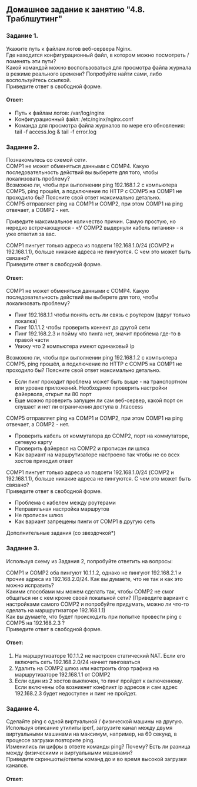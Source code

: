 ## Домашнее задание к занятию "4.8. Траблшутинг"  

### Задание 1.  
Укажите путь к файлам логов веб-сервера Nginx.  
Где находится конфигурационный файл, в котором можно посмотреть / поменять эти пути?  
Какой командой можно воспользоваться для просмотра файла журнала в режиме реального времени? Попробуйте найти сами, либо воспользуйтесь ссылкой.  
Приведите ответ в свободной форме.  

#### Ответ:  
- Путь к файлам логов: /var/log/nginx   
- Конфигурационный файл: /etc/nginx/nginx.conf  
-  Команда для просмотра файла журналов по мере его обновления: tail -f  access.log & tail -f  error.log  

### Задание 2.  
Познакомьтесь со схемой сети.  
COMP1 не может обменяться данными с COMP4. Какую последовательность действий вы выберете для того, чтобы локализовать проблему?  
Возможно ли, чтобы при выполнении ping 192.168.1.2 с компьютера COMP5, ping прошёл, а подключение по HTTP с COMP5 на COMP1 не проходило бы? Поясните свой ответ максимально детально.  
COMP5 отправляет ping на COMP1 и COMP2, при этом COMP1 на ping отвечает, а COMP2 - нет.  

Приведите максимальное количество причин. Самую простую, но нередко встречающуюся - «У COMP2 выдернули кабель питания» - я уже ответил за вас.  

COMP1 пингует только адреса из подсети 192.168.1.0/24 (COMP2 и 192.168.1.1), больше никакие адреса не пингуются. С чем это может быть связано?  
Приведите ответ в свободной форме.  

#### Ответ:  
COMP1 не может обменяться данными с COMP4. Какую последовательность действий вы выберете для того, чтобы локализовать проблему?    
- Пинг 192.168.1.1 чтобы понять есть ли связь с роутером (вдруг только локалка)
- Пинг 10.1.1.2 чтобы проверить коннект до другой сети
- Пинг 192.168.2.3 и пойму что пинга нет, значит проблема где-то в правой части
- Увижу что 2 компьютера имеют одинаковый ip

Возможно ли, чтобы при выполнении ping 192.168.1.2 с компьютера COMP5, ping прошёл, а подключение по HTTP с COMP5 на COMP1 не проходило бы? Поясните свой ответ максимально детально.  
- Если пинг проходит проблема может быть выше - на транспортном или уровне приложений. Необходимо проверить настройки файервола, открыт ли 80 порт
- Еще можно проверить запущен ли сам веб-сервер, какой порт он слушает и нет ли ограничения доступа в .htaccess

COMP5 отправляет ping на COMP1 и COMP2, при этом COMP1 на ping отвечает, а COMP2 - нет.  
- Проверить кабель от коммутатора до COMP2, порт на коммутаторе, сетевую карту
- Проверить файервол на COMP2 и прописан ли шлюз
- Как вариант на маршрутизаторе настроено так чтобы не со всех хостов приходил ответ

COMP1 пингует только адреса из подсети 192.168.1.0/24 (COMP2 и 192.168.1.1), больше никакие адреса не пингуются. С чем это может быть связано?  
Приведите ответ в свободной форме.  
- Проблема с кабелем между роутерами
- Неправильная настройка маршрутов
- Не прописан шлюз
- Как вариант запрещены пинги от COMP1 в другую сеть

Дополнительные задания (со звездочкой*)  

### Задание 3.  
Используя схему из Задания 2, попробуйте ответить на вопросы:  

COMP1 и COMP2 оба пингуют 10.1.1.2, однако не пингуют 192.168.2.1 и прочие адреса из 192.168.2.0/24. Как вы думаете, что не так и как это можно исправить?  
Какими способами мы можем сделать так, чтобы COMP2 не смог общаться ни с кем кроме своей локальной сети? (Приведите вариант с настройками самого COMP2 и попробуйте придумать, можно ли что-то сделать на маршрутизаторе 192.168.1.1)  
Как вы думаете, что будет происходить при попытке провести ping с COMP5 на 192.168.2.3 ?  
Приведите ответ в свободной форме.  

#### Ответ:  
1. На маршрутизаторе 10.1.1.2 не настроен статический NAT. Если его включить сеть 192.168.2.0/24 начнет пинговаться
2. Удалить на COMP2 шлюз или настроить drop трафика на маршрутизаторе 192.168.1.1 от COMP2
3. Если один из 2 хостов выключен, то пинг пройдет к включенному. Если включены оба возникнет конфликт ip адресов и сам адрес 192.168.2.3 будет недоступен и пинг не пройдет.


### Задание 4.  
Сделайте ping с одной виртуальной / физической машины на другую.  
Используя описание утилиты iperf, загрузите канал между двумя виртуальными машинами на максимум, например, на 60 секунд, в процессе загрузки повторите ping.  
Изменились ли цифры в ответе команды ping? Почему? Есть ли разница между физическими и виртуальными машинами?  
Приведите скриншоты/ответы команд до и во время высокой загрузки каналов.  

#### Ответ:  

